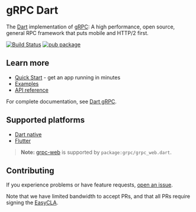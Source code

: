 # gRPC Dart

The [Dart][] implementation of [gRPC][]: A high performance, open source,
general RPC framework that puts mobile and HTTP/2 first.

[![Build Status](https://travis-ci.org/grpc/grpc-dart.svg?branch=master)](https://travis-ci.org/grpc/grpc-dart)
[![pub package](https://img.shields.io/pub/v/grpc.svg)](https://pub.dev/packages/grpc)


## Learn more

- [Quick Start][] - get an app running in minutes
- [Examples][]
- [API reference][]

For complete documentation, see [Dart gRPC][].

## Supported platforms

- [Dart native](https://dart.dev/platforms)
- [Flutter](https://flutter.dev)

> **Note:** [grpc-web][] is supported by `package:grpc/grpc_web.dart`.

## Contributing

If you experience problems or have feature requests, [open an issue][].

Note that we have limited bandwidth to accept PRs, and that all PRs require signing the [EasyCLA](https://lfcla.com).

[API reference]: https://grpc.io/docs/languages/dart/api
[Dart]: https://dart.dev
[Dart gRPC]: https://grpc.io/docs/languages/dart
[Examples]: example
[gRPC]: https://grpc.io
[grpc-web]: https://github.com/grpc/grpc-web
[Quick Start]: https://grpc.io/docs/languages/dart/quickstart
[open an issue]: https://github.com/dart-lang/grpc-dart/issues/new
